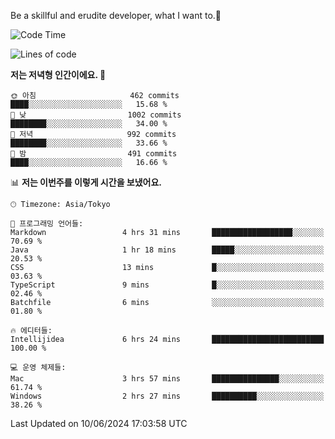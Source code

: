 Be a skillful and erudite developer, what I want to.👶

<!--START_SECTION:waka-->
![Code Time](http://img.shields.io/badge/Code%20Time-867%20hrs%2049%20mins-blue)

![Lines of code](https://img.shields.io/badge/%EC%A0%80%EB%8A%94%20%EC%97%AC%ED%83%9C%EA%B9%8C%EC%A7%80%20-2.3%20million%20%EC%A4%84%EC%9D%98%20%EC%BD%94%EB%93%9C%EB%A5%BC%20%EC%9E%91%EC%84%B1%ED%96%88%EC%96%B4%EC%9A%94.-blue)

**저는 저녁형 인간이에요. 🦉** 

```text
🌞 아침                     462 commits         ████░░░░░░░░░░░░░░░░░░░░░   15.68 % 
🌆 낮　                     1002 commits        ████████░░░░░░░░░░░░░░░░░   34.00 % 
🌃 저녁                     992 commits         ████████░░░░░░░░░░░░░░░░░   33.66 % 
🌙 밤　                     491 commits         ████░░░░░░░░░░░░░░░░░░░░░   16.66 % 
```


📊 **저는 이번주를 이렇게 시간을 보냈어요.** 

```text
🕑︎ Timezone: Asia/Tokyo

💬 프로그래밍 언어들: 
Markdown                 4 hrs 31 mins       ██████████████████░░░░░░░   70.69 % 
Java                     1 hr 18 mins        █████░░░░░░░░░░░░░░░░░░░░   20.53 % 
CSS                      13 mins             █░░░░░░░░░░░░░░░░░░░░░░░░   03.63 % 
TypeScript               9 mins              █░░░░░░░░░░░░░░░░░░░░░░░░   02.46 % 
Batchfile                6 mins              ░░░░░░░░░░░░░░░░░░░░░░░░░   01.80 % 

🔥 에디터들: 
Intellijidea             6 hrs 24 mins       █████████████████████████   100.00 % 

💻 운영 체제들: 
Mac                      3 hrs 57 mins       ███████████████░░░░░░░░░░   61.74 % 
Windows                  2 hrs 27 mins       ██████████░░░░░░░░░░░░░░░   38.26 % 
```


 Last Updated on 10/06/2024 17:03:58 UTC
<!--END_SECTION:waka-->
